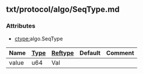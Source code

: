 ## txt/protocol/algo/SeqType.md


### Attributes
<a href="#attributes"></a>
* [ctype:](/txt/ssimdb/dmmeta/ctype.md)algo.SeqType

|Name|[Type](/txt/ssimdb/dmmeta/ctype.md)|[Reftype](/txt/ssimdb/dmmeta/reftype.md)|Default|Comment|
|---|---|---|---|---|
|value|u64|Val|

